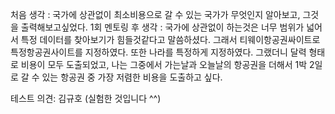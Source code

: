 처음 생각 : 국가에 상관없이 최소비용으로 갈 수 있는 국가가 무엇인지 알아보고, 그것을 출력해보고싶었다.
1회 멘토링 후 생각 : 국가에 상관없이 하는것은 너무 범위가 넓어서 특정 데이터를 찾아보기가 힘들것같다고 말씀하셨다. 그래서 티웨이항공권싸이트로 특정항공권사이트를 지정하였다.
또한 나라를 특정하게 지정하였다.
그랬더니 달력 형태로 비용이 모두 도출되었고, 나는 그중에서 가는날과 오늘날의 항공권을 더해서 1박 2일로 갈 수 있는 항공권 중 가장 저렴한 비용을 도출하고 싶다.

테스트 의견: 김규호 (실험한 것입니다 ^^)
